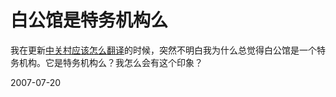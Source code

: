 # 白公馆是特务机构么

我在更新[中关村应该怎么翻译](http://www.rijiben.org/yingyu/421/)的时候，突然不明白我为什么总觉得白公馆是一个特务机构。它是特务机构么？我怎么会有这个印象？

2007-07-20